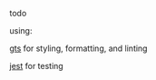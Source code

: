 todo

using:

[gts](https://github.com/google/gts) for styling, formatting, and linting

[jest](https://github.com/facebook/jest) for testing

